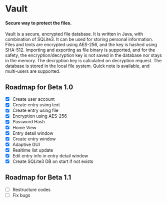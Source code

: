 # Vault

#### Secure way to protect the files.

Vault is a secure, encrypted file database. It is written in Java, with combination of SQLite3. It can be used for storing personal information. Files and texts are encrypted using AES-256, and the key is hashed using SHA-512. Importing and exporting as file binary is supported, and for the safety, the encryption/decryption key is not saved in the database nor stays in the memory. The decryption key is calculated on decryption request. The database is stored in the local file system. Quick note is available, and multi-users are supported.



## Roadmap for Beta 1.0

- [x] Create user account
- [x] Create entry using text
- [x] Create entry using file
- [x] Encryption using AES-256
- [x] Password Hash
- [x] Home View
- [x] Entry detail window
- [x] Create entry window
- [x] Adaptive GUI
- [x] Realtime list update
- [x] Edit entry info in entry detail window
- [x] Create SQLite3 DB on start if not exists

## Roadmap for Beta 1.1
- [ ] Restructure codes
- [ ] Fix bugs